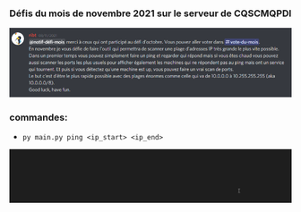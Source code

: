 ### Défis du mois de novembre 2021 sur le serveur de CQSCMQPDI

![énoncée](./res/enoncee.png)

### commandes:
- `py main.py ping <ip_start> <ip_end>`

![demo](./res/demo.gif)